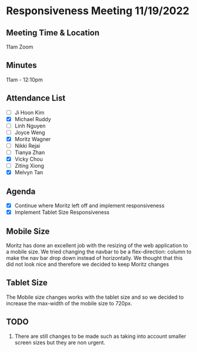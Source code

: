 # Responsiveness Meeting 11/19/2022

## Meeting Time & Location
11am Zoom

## Minutes
11am - 12:10pm

## Attendance List
- [ ] Ji Hoon Kim
- [x] Michael Ruddy
- [ ] Linh Nguyen
- [ ] Joyce Weng
- [x] Moritz Wagner
- [ ] Nikki Rejai
- [ ] Tianya Zhan
- [x] Vicky Chou
- [ ] Ziting Xiong  
- [x] Melvyn Tan

## Agenda
- [x] Continue where Moritz left off and implement responsiveness
- [x] Implement Tablet Size Responsiveness

## Mobile Size
Moritz has done an excellent job with the resizing of the web application to a mobile size. We tried changing the navbar to be a flex-direction: column to make the nav bar drop down instead of horizontally. We thought that this did not look nice and therefore we decided to keep Moritz changes

## Tablet Size
The Mobile size changes works with the tablet size and so we decided to increase the max-width of the mobile size to 720px. 

## TODO
1. There are still changes to be made such as taking into account smaller screen sizes but they are non urgent.
